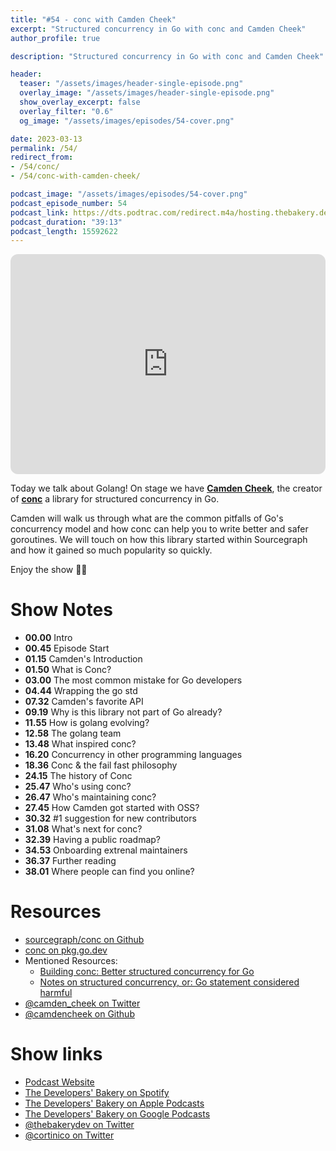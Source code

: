 ```yaml
---
title: "#54 - conc with Camden Cheek"
excerpt: "Structured concurrency in Go with conc and Camden Cheek"
author_profile: true

description: "Structured concurrency in Go with conc and Camden Cheek"

header:
  teaser: "/assets/images/header-single-episode.png"
  overlay_image: "/assets/images/header-single-episode.png"
  show_overlay_excerpt: false
  overlay_filter: "0.6"
  og_image: "/assets/images/episodes/54-cover.png"

date: 2023-03-13
permalink: /54/
redirect_from:
- /54/conc/
- /54/conc-with-camden-cheek/

podcast_image: "/assets/images/episodes/54-cover.png"
podcast_episode_number: 54
podcast_link: https://dts.podtrac.com/redirect.m4a/hosting.thebakery.dev/54-thedevelopersbakery-conc.m4a
podcast_duration: "39:13"
podcast_length: 15592622
---
```


<iframe style="border-radius:12px" src="https://open.spotify.com/embed/episode/5iO4xac3HtY49ZucuntA4e?utm_source=generator" width="100%" height="352" frameBorder="0" allowfullscreen="" allow="autoplay; clipboard-write; encrypted-media; fullscreen; picture-in-picture" loading="lazy"></iframe>

Today we talk about Golang! On stage we have [**Camden Cheek**](https://twitter.com/camden_cheek), the creator of [**conc**](https://github.com/sourcegraph/conc) a library for structured concurrency in Go.

Camden will walk us through what are the common pitfalls of Go's concurrency model and how conc can help you to write better and safer goroutines. We will touch on how this library started within Sourcegraph and how it gained so much popularity so quickly. 

Enjoy the show 👨‍🍳

# Show Notes

- **00.00** Intro
- **00.45** Episode Start
- **01.15** Camden's Introduction
- **01.50** What is Conc?
- **03.00** The most common mistake for Go developers
- **04.44** Wrapping the go std
- **07.32** Camden's favorite API
- **09.19** Why is this library not part of Go already?
- **11.55** How is golang evolving?
- **12.58** The golang team
- **13.48** What inspired conc?
- **16.20** Concurrency in other programming languages
- **18.36** Conc & the fail fast philosophy
- **24.15** The history of Conc
- **25.47** Who's using conc?
- **26.47** Who's maintaining conc?
- **27.45** How Camden got started with OSS?
- **30.32** #1 suggestion for new contributors
- **31.08** What's next for conc?
- **32.39** Having a public roadmap?
- **34.53** Onboarding extrenal maintainers
- **36.37** Further reading
- **38.01** Where people can find you online?

# Resources

* <i class="fab fa-github"></i> [sourcegraph/conc on Github](https://github.com/sourcegraph/conc)
* <i class="fas fa-link"></i> [conc on pkg.go.dev](https://pkg.go.dev/github.com/sourcegraph/conc)
* Mentioned Resources:
    * <i class="fas fa-link"></i> [Building conc: Better structured concurrency for Go](https://about.sourcegraph.com/blog/building-conc-better-structured-concurrency-for-go)
    * <i class="fas fa-link"></i> [Notes on structured concurrency, or: Go statement considered harmful](https://vorpus.org/blog/notes-on-structured-concurrency-or-go-statement-considered-harmful/)
* <i class="fab fa-twitter"></i> [@camden_cheek on Twitter](https://twitter.com/camden_cheek)
* <i class="fab fa-github"></i> [@camdencheek on Github](https://github.com/camdencheek)

# Show links

* <i class="fas fa-link"></i> [Podcast Website](https://thebakery.dev)
* <i class="fab fa-spotify"></i> [The Developers' Bakery on Spotify](https://open.spotify.com/show/4jV6Yoz7D38sZJlYMzJm3k?si=AL3ske_0R_CKlEScMhYhug)
* <i class="fas fa-podcast"></i> [The Developers' Bakery on Apple Podcasts](https://podcasts.apple.com/us/podcast/the-developers-bakery/id1542849034)
* <i class="fab fa-google-play"></i> [The Developers' Bakery on Google Podcasts](https://podcasts.google.com/feed/aHR0cHM6Ly90aGViYWtlcnkuZGV2L3BvZGNhc3QueG1s)
* <i class="fab fa-twitter"></i> [@thebakerydev on Twitter](https://twitter.com/thebakerydev)
* <i class="fab fa-twitter"></i> [@cortinico on Twitter](https://twitter.com/cortinico)